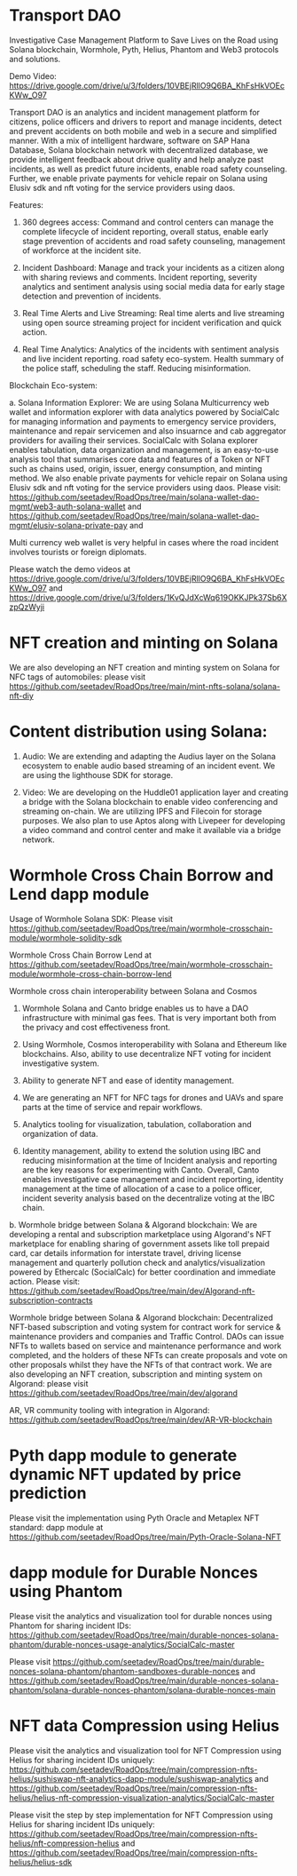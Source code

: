 # Transport DAO

Investigative Case Management Platform to Save Lives on the Road using Solana blockchain, Wormhole, Pyth, Helius, Phantom and Web3 protocols and solutions.

Demo Video: https://drive.google.com/drive/u/3/folders/10VBEjRllO9Q6BA_KhFsHkVOEcKWw_O97

Transport DAO is an analytics and incident management platform for citizens, police officers and drivers to report and manage incidents, detect and prevent accidents on both mobile and web in a secure and simplified manner. With a mix of intelligent hardware, software on SAP Hana Database, Solana blockchain network with decentralized database, we provide intelligent feedback about drive quality and help analyze past incidents, as well as predict future incidents, enable road safety counseling.  Further, we enable private payments for vehicle repair on Solana using Elusiv sdk and nft voting for the service providers using daos.

Features:

1. 360 degrees access: Command and control centers can manage the complete lifecycle of incident reporting, overall status, enable early stage prevention of accidents and road safety counseling, management of workforce at the incident site.

2. Incident Dashboard: Manage and track your incidents  as a citizen along with sharing reviews and comments. Incident reporting, severity analytics and sentiment analysis using social media data for early stage detection and prevention of incidents. 

3. Real Time Alerts and Live Streaming: Real time alerts and live streaming using open source streaming project for incident verification and quick action.

4. Real Time Analytics: Analytics of the incidents with sentiment analysis and live incident reporting.  road safety eco-system. Health summary of the police staff, scheduling the staff. Reducing misinformation.


Blockchain Eco-system:

a. Solana Information Explorer: We are using Solana Multicurrency web wallet and information explorer with data analytics powered by SocialCalc for managing information and payments to emergency service providers, maintenance and repair servicemen and also insuarnce and cab aggregator providers for availing their services. SocialCalc with Solana explorer enables tabulation, data organization and management, is an easy-to-use analysis tool that summarises core data and features of a Token or NFT such as chains used, origin, issuer, energy consumption, and minting method.  We also enable private payments for vehicle repair on Solana using Elusiv sdk and nft voting for the service providers using daos. Please visit: https://github.com/seetadev/RoadOps/tree/main/solana-wallet-dao-mgmt/web3-auth-solana-wallet and   https://github.com/seetadev/RoadOps/tree/main/solana-wallet-dao-mgmt/elusiv-solana-private-pay and 

Multi currency web wallet is very helpful in cases where the road incident involves tourists or foreign diplomats.

Please watch the demo videos at https://drive.google.com/drive/u/3/folders/10VBEjRllO9Q6BA_KhFsHkVOEcKWw_O97 and https://drive.google.com/drive/u/3/folders/1KvQJdXcWq619OKKJPk37Sb6XzpQzWyji


# NFT creation and minting on Solana

We are also developing an NFT creation and minting system on Solana for NFC tags of automobiles: please visit https://github.com/seetadev/RoadOps/tree/main/mint-nfts-solana/solana-nft-diy


# Content distribution using Solana:

1. Audio: We are extending and adapting the Audius layer on the Solana ecosystem to enable audio based streaming of an incident event. We are using the lighthouse SDK for storage.

2. Video: We are developing on the Huddle01 application layer and creating a bridge with the Solana blockchain to enable video conferencing and streaming on-chain. We are utilizing IPFS and Filecoin for storage purposes. We also plan to use Aptos along with Livepeer for developing a video command and control center and make it available via a bridge network.


# Wormhole Cross Chain Borrow and Lend dapp module

Usage of Wormhole Solana SDK: Please visit https://github.com/seetadev/RoadOps/tree/main/wormhole-crosschain-module/wormhole-solidity-sdk

Wormhole Cross Chain Borrow Lend at https://github.com/seetadev/RoadOps/tree/main/wormhole-crosschain-module/wormhole-cross-chain-borrow-lend

Wormhole cross chain interoperability between Solana and Cosmos

1. Wormhole Solana and Canto bridge enables us to have a DAO infrastructure with minimal gas fees. That is very important both from the privacy and cost effectiveness front.

2. Using Wormhole, Cosmos interoperability with Solana and Ethereum like blockchains. Also, ability to use decentralize NFT voting for incident investigative system.

3. Ability to generate NFT and ease of identity management.

4. We are generating an NFT for NFC tags for drones and UAVs and spare parts at the time of service and repair workflows.

5. Analytics tooling for visualization, tabulation, collaboration and organization of data.

5. Identity management, ability to extend the solution using IBC and reducing misinformation at the time of Incident analysis and reporting are the key reasons for experimenting with Canto.
Overall, Canto enables investigative case management and incident reporting, identity management at the time of allocation of a case to a police officer, incident severity analysis based on the decentralize voting at the IBC chain.

b. Wormhole bridge between Solana & Algorand blockchain:  We are developing a rental and subscription marketplace using Algorand's NFT marketplace for enabling sharing of government assets like toll prepaid card, car details information for interstate travel, driving license management and quarterly pollution check and analytics/visualization powered by Ethercalc (SocialCalc) for better coordination and immediate action. Please visit: https://github.com/seetadev/RoadOps/tree/main/dev/Algorand-nft-subscription-contracts

Wormhole bridge between Solana & Algorand blockchain: Decentralized NFT-based subscription and voting system for contract work for service & maintenance providers and companies and Traffic Control. DAOs can issue NFTs to wallets based on service and maintenance performance and work completed, and the holders of these NFTs can create proposals and vote on other proposals whilst they have the NFTs of that contract work. We are also developing an NFT creation, subscription and minting system on Algorand: please visit https://github.com/seetadev/RoadOps/tree/main/dev/algorand

AR, VR community tooling with integration in Algorand: https://github.com/seetadev/RoadOps/tree/main/dev/AR-VR-blockchain


# Pyth dapp module to generate dynamic NFT updated by price prediction

Please visit the implementation using Pyth Oracle and Metaplex NFT standard: dapp module at https://github.com/seetadev/RoadOps/tree/main/Pyth-Oracle-Solana-NFT

# dapp module for Durable Nonces using Phantom

Please visit the analytics and visualization tool for durable nonces using Phantom for sharing incident IDs: https://github.com/seetadev/RoadOps/tree/main/durable-nonces-solana-phantom/durable-nonces-usage-analytics/SocialCalc-master

Please visit https://github.com/seetadev/RoadOps/tree/main/durable-nonces-solana-phantom/phantom-sandboxes-durable-nonces and https://github.com/seetadev/RoadOps/tree/main/durable-nonces-solana-phantom/solana-durable-nonces-phantom/solana-durable-nonces-main

# NFT data Compression using Helius

Please visit the analytics and visualization tool for NFT Compression using Helius for sharing incident IDs uniquely: https://github.com/seetadev/RoadOps/tree/main/compression-nfts-helius/sushiswap-nft-analytics-dapp-module/sushiswap-analytics and https://github.com/seetadev/RoadOps/tree/main/compression-nfts-helius/helius-nft-compression-visualization-analytics/SocialCalc-master

Please visit the step by step implementation for NFT Compression using Helius for sharing incident IDs uniquely: https://github.com/seetadev/RoadOps/tree/main/compression-nfts-helius/nft-compression-helius and https://github.com/seetadev/RoadOps/tree/main/compression-nfts-helius/helius-sdk




